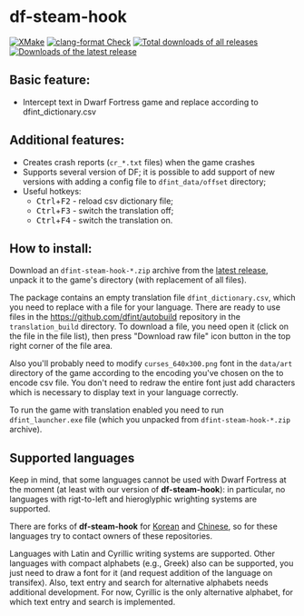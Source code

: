 # df-steam-hook

[![XMake](https://github.com/dfint/df-steam-hook/actions/workflows/xmake.yml/badge.svg)](https://github.com/dfint/df-steam-hook/actions/workflows/xmake.yml)
[![clang-format Check](https://github.com/dfint/df-steam-hook/actions/workflows/clang-format-check.yml/badge.svg)](https://github.com/dfint/df-steam-hook/actions/workflows/clang-format-check.yml)
[![Total downloads of all releases](https://img.shields.io/github/downloads/dfint/df-steam-hook/total)](https://github.com/dfint/df-steam-hook/releases)
[![Downloads of the latest release](https://img.shields.io/github/downloads/dfint/df-steam-hook/latest/total)](https://github.com/dfint/df-steam-hook/releases/latest)

## Basic feature:

- Intercept text in Dwarf Fortress game and replace according to dfint_dictionary.csv

## Additional features:

- Creates crash reports (`cr_*.txt` files) when the game crashes
- Supports several version of DF; it is possible to add support of new versions with adding a config file to `dfint_data/offset` directory;
- Useful hotkeys:
  - <kbd>Ctrl</kbd>+<kbd>F2</kbd> - reload csv dictionary file;
  - <kbd>Ctrl</kbd>+<kbd>F3</kbd> - switch the translation off;
  - <kbd>Ctrl</kbd>+<kbd>F4</kbd> - switch the translation on.

## How to install:

Download an `dfint-steam-hook-*.zip` archive from the [latest release](https://github.com/dfint/df-steam-hook/releases/latest), unpack it to the game's directory (with replacement of all files).

The package contains an empty translation file `dfint_dictionary.csv`, which you need to replace with a file for your language. There are ready to use files in the https://github.com/dfint/autobuild repository in the `translation_build` directory. To download a file, you need open it (click on the file in the file list), then press "Download raw file" icon button in the top right corner of the file area.

Also you'll probably need to modify `curses_640x300.png` font in the `data/art` directory of the game according to the encoding you've chosen on the to encode csv file. You don't need to redraw the entire font just add characters which is necessary to display text in your language correctly.

To run the game with translation enabled you need to run `dfint_launcher.exe` file (which you unpacked from `dfint-steam-hook-*.zip` archive).

## Supported languages

Keep in mind, that some languages cannot be used with Dwarf Fortress at the moment (at least with our version of **df-steam-hook**): in particular, no languages with rigt-to-left and hieroglyphic wrighting systems are supported.

There are forks of **df-steam-hook** for [Korean](https://github.com/Kheeman/df-steam-hook) and [Chinese](https://github.com/trotsky1997/df-steam-hook), so for these languages try to contact owners of these repositories.

Languages with Latin and Cyrillic writing systems are supported. Other languages with compact alphabets (e.g., Greek) also can be supported, you just need to draw a font for it (and request addition of the language on transifex). Also, text entry and search for alternative alphabets needs additional development. For now, Cyrillic is the only alternative alphabet, for which text entry and search is implemented.

